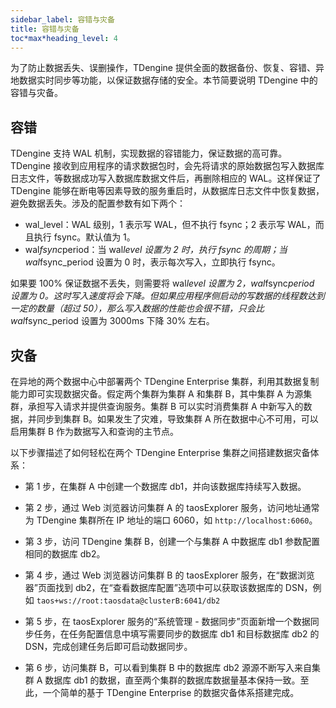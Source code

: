 ```yaml
---
sidebar_label: 容错与灾备
title: 容错与灾备
toc*max*heading_level: 4
---
```


为了防止数据丢失、误删操作，TDengine 提供全面的数据备份、恢复、容错、异地数据实时同步等功能，以保证数据存储的安全。本节简要说明 TDengine 中的容错与灾备。

## 容错

TDengine 支持 WAL 机制，实现数据的容错能力，保证数据的高可靠。TDengine 接收到应用程序的请求数据包时，会先将请求的原始数据包写入数据库日志文件，等数据成功写入数据库数据文件后，再删除相应的 WAL。这样保证了 TDengine 能够在断电等因素导致的服务重启时，从数据库日志文件中恢复数据，避免数据丢失。涉及的配置参数有如下两个：

- wal_level：WAL 级别，1 表示写 WAL，但不执行 fsync；2 表示写 WAL，而且执行 fsync。默认值为 1。
- wal*fsync*period：当 wal*level 设置为 2 时，执行 fsync 的周期；当 wal*fsync_period 设置为 0 时，表示每次写入，立即执行 fsync。

如果要 100% 保证数据不丢失，则需要将 wal*level 设置为 2，wal*fsync*period 设置为 0。这时写入速度将会下降。但如果应用程序侧启动的写数据的线程数达到一定的数量（超过 50），那么写入数据的性能也会很不错，只会比 wal*fsync_period 设置为 3000ms 下降 30% 左右。

## 灾备

在异地的两个数据中心中部署两个 TDengine Enterprise 集群，利用其数据复制能力即可实现数据灾备。假定两个集群为集群 A 和集群 B，其中集群 A 为源集群，承担写入请求并提供查询服务。集群 B 可以实时消费集群 A 中新写入的数据，并同步到集群 B。如果发生了灾难，导致集群 A 所在数据中心不可用，可以启用集群 B 作为数据写入和查询的主节点。

以下步骤描述了如何轻松在两个 TDengine Enterprise 集群之间搭建数据灾备体系：

- 第 1 步，在集群 A 中创建一个数据库 db1，并向该数据库持续写入数据。

- 第 2 步，通过 Web 浏览器访问集群 A 的 taosExplorer 服务，访问地址通常 为 TDengine 集群所在 IP 地址的端口 6060，如 `http://localhost:6060`。

- 第 3 步，访问 TDengine 集群 B，创建一个与集群 A 中数据库 db1 参数配置相同的数据库 db2。

- 第 4 步，通过 Web 浏览器访问集群 B 的 taosExplorer 服务，在“数据浏览器”页面找到 db2，在“查看数据库配置”选项中可以获取该数据库的 DSN，例如 `taos+ws://root:taosdata@clusterB:6041/db2`

- 第 5 步，在 taosExplorer 服务的“系统管理 - 数据同步”页面新增一个数据同步任务，在任务配置信息中填写需要同步的数据库 db1 和目标数据库 db2 的 DSN，完成创建任务后即可启动数据同步。

- 第 6 步，访问集群 B，可以看到集群 B 中的数据库 db2 源源不断写入来自集群 A 数据库 db1 的数据，直至两个集群的数据库数据量基本保持一致。至此，一个简单的基于 TDengine Enterprise 的数据灾备体系搭建完成。